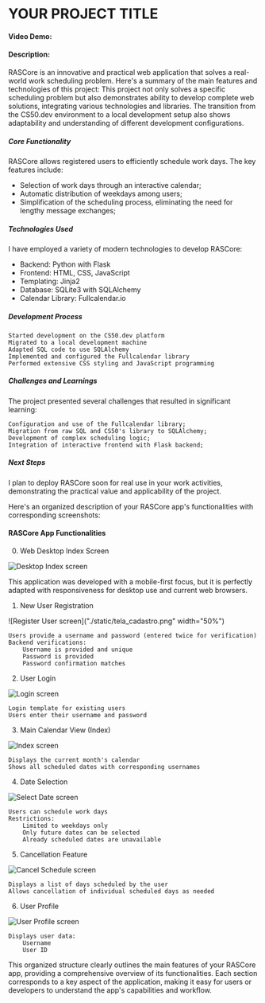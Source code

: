 # YOUR PROJECT TITLE
#### Video Demo:  <URL HERE>
#### Description:

RASCore is an innovative and practical web application that solves a real-world work scheduling problem. Here's a summary of the main features and technologies of this project:
This project not only solves a specific scheduling problem but also demonstrates ability to develop complete web solutions, integrating various technologies and libraries. The transition from the CS50.dev environment to a local development setup also shows adaptability and understanding of different development configurations.

##### Core Functionality
RASCore allows registered users to efficiently schedule work days. The key features include:

- Selection of work days through an interactive calendar;
- Automatic distribution of weekdays among users;
- Simplification of the scheduling process, eliminating the need for lengthy message exchanges;

##### Technologies Used
I have employed a variety of modern technologies to develop RASCore:

- Backend: Python with Flask
- Frontend: HTML, CSS, JavaScript
- Templating: Jinja2
- Database: SQLite3 with SQLAlchemy
- Calendar Library: Fullcalendar.io

##### Development Process

    Started development on the CS50.dev platform
    Migrated to a local development machine
    Adapted SQL code to use SQLAlchemy
    Implemented and configured the Fullcalendar library
    Performed extensive CSS styling and JavaScript programming

##### Challenges and Learnings
The project presented several challenges that resulted in significant learning:

    Configuration and use of the Fullcalendar library;
    Migration from raw SQL and CS50's library to SQLAlchemy;
    Development of complex scheduling logic;
    Integration of interactive frontend with Flask backend;

##### Next Steps
I plan to deploy RASCore soon for real use in your work activities, demonstrating the practical value and applicability of the project.

Here's an organized description of your RASCore app's functionalities with corresponding screenshots:

#### RASCore App Functionalities

0. Web Desktop Index Screen

![Desktop Index screen](./static/tela_desktop.png)

This application was developed with a mobile-first focus, but it is perfectly adapted with responsiveness for desktop use and current web browsers.

1. New User Registration

![Register User screen]("./static/tela_cadastro.png" width="50%")

    Users provide a username and password (entered twice for verification)
    Backend verifications:
        Username is provided and unique
        Password is provided
        Password confirmation matches

2. User Login

![Login screen](./static/tela_login.png)

    Login template for existing users
    Users enter their username and password

3. Main Calendar View (Index)

![Index screen](./static/tela_inicial.png)

    Displays the current month's calendar
    Shows all scheduled dates with corresponding usernames

4. Date Selection

![Select Date screen](./static/tela_selecione.png)

    Users can schedule work days
    Restrictions:
        Limited to weekdays only
        Only future dates can be selected
        Already scheduled dates are unavailable

5. Cancellation Feature

![Cancel Schedule screen](./static/tela_cancela.png)

    Displays a list of days scheduled by the user
    Allows cancellation of individual scheduled days as needed

6. User Profile

![User Profile screen](./static/tela_perfil.png)

    Displays user data:
        Username
        User ID

This organized structure clearly outlines the main features of your RASCore app, providing a comprehensive overview of its functionalities. Each section corresponds to a key aspect of the application, making it easy for users or developers to understand the app's capabilities and workflow.